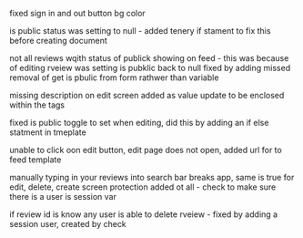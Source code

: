 fixed sign in and out button bg color

is public status was setting to null - added tenery if stament to fix this before creating document

not all reviews wqith status of publick showing on feed - this was because of editing rveiew was setting is pubklic back to null fixed by adding missed removal of get is pbulic from form rathwer than variable 

missing description on edit screen added as value update to be enclosed within the tags

fixed is public toggle to set when editing, did this by adding an if else statment in tmeplate 

unable to click oon edit button, edit page does not open, added url for to feed template

manually typing in your reviews into search bar breaks app, same is true for edit, delete, create screen protection added ot all - check to make sure there is a user is session var

if review id is know any user is able to delete rveiew - fixed by adding a session user, created by check